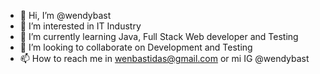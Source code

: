 - 👋 Hi, I’m @wendybast
- 👀 I’m interested in IT Industry
- 🌱 I’m currently learning Java, Full Stack Web developer and Testing
- 💞️ I’m looking to collaborate on Development and Testing
- 📫 How to reach me in wenbastidas@gmail.com or mi IG @wendybast

<!---
wendybast/wendybast is a ✨ special ✨ repository because its `README.md` (this file) appears on your GitHub profile.
You can click the Preview link to take a look at your changes.
--->
